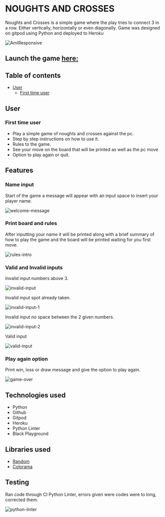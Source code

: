# NOUGHTS AND CROSSES

Noughts and Crosses is a simple game where the play tries to connect 3 in a row. Either vertically, horizontally or even diagonally.
Game was designed on gitpod using Python and deployed to Heroku

![AmIResponsive](test-images/am-i-responsive.png)

## Launch the game [here:](https://noughts-and-crosses-pp3-29fe661c7fef.herokuapp.com/)

## Table of contents
 -  [User](#user)
    - [First time user](#first-time-user)

## User
  ### First time user
  - Play a simple game of noughts and crosses against the pc.
  - Step by step instructions on how to use it.
  - Rules to the game.
  - See your move on the board that will be printed as well as the pc move
  - Option to play again or quit.

## Features
 ### Name input
 Start of the game a message will appear with an input space to insert your player name.

 ![welcome-message](test-images/welcome-message-name.png)

 ### Print board and rules
 After inputting your name it will be printed along with a brief summary of how to play the game and the board will be printed waiting for you first move.

 ![rules-intro](test-images/rules-and-intro.png)

 ### Valid and Invalid inputs
 Invalid input numbers above 3.

 ![invalid-input](test-images/input-above-3.png)

 Invalid input spot already taken.

 ![invalid-input-1](test-images/input-spot-taken.png)

 Invalid input no space between the 2 given numbers.

 ![invalid-input-2](test-images/invalid-no-space.png)

 Valid input

 ![valid-input](test-images/correct-input-valid.png)

 ### Play again option
 Print win, loss or draw message and give the option to play again.

 ![game-over](test-images/play-again.png)

## Technologies used
- Python
- Github
- Gitpod
- Heroku
- Python Linter
- Black Playground

## Libraries used
- [Random](https://docs.python.org/3/library/random.html)
- [Colorama](https://pypi.org›project›colorama)

## Testing
Ran code through CI Python Linter, errors given were codes were to long, corrected them.

![python-linter](test-images/python-linter.png)